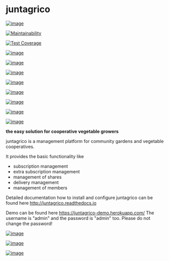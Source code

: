 juntagrico
==========

[![image](https://github.com/juntagrico/juntagrico/actions/workflows/juntagrico-ci.yml/badge.svg?branch=main&event=push)](https://github.com/juntagrico/juntagrico/actions/workflows/juntagrico-ci.yml)

[![Maintainability](https://api.codeclimate.com/v1/badges/f9fccaf1602ddb23c69b/maintainability)](https://codeclimate.com/github/juntagrico/juntagrico/maintainability)

[![Test Coverage](https://api.codeclimate.com/v1/badges/f9fccaf1602ddb23c69b/test_coverage)](https://codeclimate.com/github/juntagrico/juntagrico/test_coverage)

[![image](https://img.shields.io/pypi/v/juntagrico.svg)](https://pypi.python.org/pypi/juntagrico)

[![image](https://img.shields.io/pypi/l/juntagrico.svg)](https://pypi.python.org/pypi/juntagrico)

[![image](https://img.shields.io/pypi/pyversions/juntagrico.svg)](https://pypi.python.org/pypi/juntagrico)

[![image](https://img.shields.io/pypi/status/juntagrico.svg)](https://pypi.python.org/pypi/juntagrico)

[![image](https://img.shields.io/pypi/dm/juntagrico.svg)](https://pypi.python.org/pypi/juntagrico/)

[![image](https://img.shields.io/github/last-commit/juntagrico/juntagrico.svg)](https://github.com/juntagrico/juntagrico)

[![image](https://img.shields.io/github/commit-activity/y/juntagrico/juntagrico)](https://github.com/juntagrico/juntagrico)

[![image](https://requires.io/github/juntagrico/juntagrico/requirements.svg?branch=master)](https://requires.io/github/juntagrico/juntagrico/requirements/?branch=master)

**the easy solution for cooperative vegetable growers**

juntagrico is a management platform for community gardens and vegetable
cooperatives.

It provides the basic functionality like

-   subscription management
-   extra subscription management
-   management of shares
-   delivery management
-   management of members

Detailed documentation how to install and configure juntagrico can be
found here <http://juntagrico.readthedocs.io>

Demo can be found here <https://juntagrico-demo.herokuapp.com/> The
username is "admin" and the password is "admin" too. Please do not
change the password!

[![image](http://forthebadge.com/images/badges/made-with-python.svg)](https://www.python.org/)

[![image](http://forthebadge.com/images/badges/built-with-love.svg)](https://forthebadge.com)

[![image](http://forthebadge.com/images/badges/powered-by-black-magic.svg)](https://forthebadge.com)
